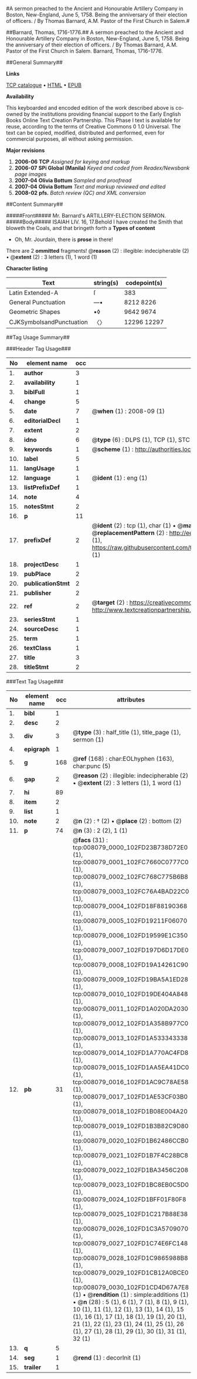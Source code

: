 #A sermon preached to the Ancient and Honourable Artillery Company in Boston, New-England, June 5, 1758. Being the anniversary of their election of officers. / By Thomas Barnard, A.M. Pastor of the First Church in Salem.#

##Barnard, Thomas, 1716-1776.##
A sermon preached to the Ancient and Honourable Artillery Company in Boston, New-England, June 5, 1758. Being the anniversary of their election of officers. / By Thomas Barnard, A.M. Pastor of the First Church in Salem.
Barnard, Thomas, 1716-1776.

##General Summary##

**Links**

[TCP catalogue](http://www.ota.ox.ac.uk/tcp/)  • 
[HTML](http://tei.it.ox.ac.uk/tcp/Texts-HTML/free/N06/N06369.html)  • 
[EPUB](http://tei.it.ox.ac.uk/tcp/Texts-EPUB/free/N06/N06369.epub)

**Availability**

This keyboarded and encoded edition of the
	       work described above is co-owned by the institutions
	       providing financial support to the Early English Books
	       Online Text Creation Partnership. This Phase I text is
	       available for reuse, according to the terms of Creative
	       Commons 0 1.0 Universal. The text can be copied,
	       modified, distributed and performed, even for
	       commercial purposes, all without asking permission.

**Major revisions**

1. __2006-06__ __TCP__ *Assigned for keying and markup*
1. __2006-07__ __SPi Global (Manila)__ *Keyed and coded from Readex/Newsbank page images*
1. __2007-04__ __Olivia Bottum__ *Sampled and proofread*
1. __2007-04__ __Olivia Bottum__ *Text and markup reviewed and edited*
1. __2008-02__ __pfs.__ *Batch review (QC) and XML conversion*

##Content Summary##

#####Front#####
Mr. Barnard's ARTILLERY-ELECTION SERMON.
#####Body#####
ISAIAH LIV. 16, 17.Behold I have created the Smith that bloweth the Coals, and that bringeth forth a
**Types of content**

  * Oh, Mr. Jourdain, there is **prose** in there!

There are 2 **ommitted** fragments! 
 @__reason__ (2) : illegible: indecipherable (2)  •  @__extent__ (2) : 3 letters (1), 1 word (1)

**Character listing**


|Text|string(s)|codepoint(s)|
|---|---|---|
|Latin Extended-A|ſ|383|
|General Punctuation|—•|8212 8226|
|Geometric Shapes|▪◊|9642 9674|
|CJKSymbolsandPunctuation|〈〉|12296 12297|

##Tag Usage Summary##

###Header Tag Usage###

|No|element name|occ|attributes|
|---|---|---|---|
|1.|__author__|3||
|2.|__availability__|1||
|3.|__biblFull__|1||
|4.|__change__|5||
|5.|__date__|7| @__when__ (1) : 2008-09 (1)|
|6.|__editorialDecl__|1||
|7.|__extent__|2||
|8.|__idno__|6| @__type__ (6) : DLPS (1), TCP (1), STC (1), NOTIS (1), IMAGE-SET (1), EVANS-CITATION (1)|
|9.|__keywords__|1| @__scheme__ (1) : http://authorities.loc.gov/ (1)|
|10.|__label__|5||
|11.|__langUsage__|1||
|12.|__language__|1| @__ident__ (1) : eng (1)|
|13.|__listPrefixDef__|1||
|14.|__note__|4||
|15.|__notesStmt__|2||
|16.|__p__|11||
|17.|__prefixDef__|2| @__ident__ (2) : tcp (1), char (1)  •  @__matchPattern__ (2) : ([0-9\-]+):([0-9IVX]+) (1), (.+) (1)  •  @__replacementPattern__ (2) : http://eebo.chadwyck.com/downloadtiff?vid=$1&page=$2 (1), https://raw.githubusercontent.com/textcreationpartnership/Texts/master/tcpchars.xml#$1 (1)|
|18.|__projectDesc__|1||
|19.|__pubPlace__|2||
|20.|__publicationStmt__|2||
|21.|__publisher__|2||
|22.|__ref__|2| @__target__ (2) : https://creativecommons.org/publicdomain/zero/1.0/ (1), http://www.textcreationpartnership.org/docs/. (1)|
|23.|__seriesStmt__|1||
|24.|__sourceDesc__|1||
|25.|__term__|1||
|26.|__textClass__|1||
|27.|__title__|3||
|28.|__titleStmt__|2||


###Text Tag Usage###

|No|element name|occ|attributes|
|---|---|---|---|
|1.|__bibl__|1||
|2.|__desc__|2||
|3.|__div__|3| @__type__ (3) : half_title (1), title_page (1), sermon (1)|
|4.|__epigraph__|1||
|5.|__g__|168| @__ref__ (168) : char:EOLhyphen (163), char:punc (5)|
|6.|__gap__|2| @__reason__ (2) : illegible: indecipherable (2)  •  @__extent__ (2) : 3 letters (1), 1 word (1)|
|7.|__hi__|89||
|8.|__item__|2||
|9.|__list__|1||
|10.|__note__|2| @__n__ (2) : † (2)  •  @__place__ (2) : bottom (2)|
|11.|__p__|74| @__n__ (3) : 2 (2), 1 (1)|
|12.|__pb__|31| @__facs__ (31) : tcp:008079_0000_102FD23B738D72E0 (1), tcp:008079_0001_102FC7660C0777C0 (1), tcp:008079_0002_102FC768C775B6B8 (1), tcp:008079_0003_102FC76A4BAD22C0 (1), tcp:008079_0004_102FD18F88190368 (1), tcp:008079_0005_102FD19211F06070 (1), tcp:008079_0006_102FD19599E1C350 (1), tcp:008079_0007_102FD197D6D17DE0 (1), tcp:008079_0008_102FD19A14261C90 (1), tcp:008079_0009_102FD19BA5A1ED28 (1), tcp:008079_0010_102FD19DE404A848 (1), tcp:008079_0011_102FD1A020DA2030 (1), tcp:008079_0012_102FD1A358B977C0 (1), tcp:008079_0013_102FD1A533343338 (1), tcp:008079_0014_102FD1A770AC4FD8 (1), tcp:008079_0015_102FD1AA5EA41DC0 (1), tcp:008079_0016_102FD1AC9C78AE58 (1), tcp:008079_0017_102FD1AE53CF03B0 (1), tcp:008079_0018_102FD1B08E004A20 (1), tcp:008079_0019_102FD1B3B82C9D80 (1), tcp:008079_0020_102FD1B62486CCB0 (1), tcp:008079_0021_102FD1B7F4C28BC8 (1), tcp:008079_0022_102FD1BA3456C208 (1), tcp:008079_0023_102FD1BC8EB0C5D0 (1), tcp:008079_0024_102FD1BFF01F80F8 (1), tcp:008079_0025_102FD1C217B88E38 (1), tcp:008079_0026_102FD1C3A5709070 (1), tcp:008079_0027_102FD1C74E6FC148 (1), tcp:008079_0028_102FD1C9865988B8 (1), tcp:008079_0029_102FD1CB12A0BCE0 (1), tcp:008079_0030_102FD1CD4D67A7E8 (1)  •  @__rendition__ (1) : simple:additions (1)  •  @__n__ (28) : 5 (1), 6 (1), 7 (1), 8 (1), 9 (1), 10 (1), 11 (1), 12 (1), 13 (1), 14 (1), 15 (1), 16 (1), 17 (1), 18 (1), 19 (1), 20 (1), 21 (1), 22 (1), 23 (1), 24 (1), 25 (1), 26 (1), 27 (1), 28 (1), 29 (1), 30 (1), 31 (1), 32 (1)|
|13.|__q__|5||
|14.|__seg__|1| @__rend__ (1) : decorInit (1)|
|15.|__trailer__|1||
